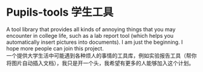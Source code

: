 # Pupils-tools 学生工具
A tool library that provides all kinds of annoying things that you may encounter in college life, such as a lab report tool (which helps you automatically insert pictures into documents). I am just the beginning. I hope more people can join this project.  
一个提供大学生活中可能遇到各种烦人的事情的工具库，例如实验报告工具（帮你将图片自动插入文档），我只是开一个头，我希望有更多的人能够加入这个计划。
